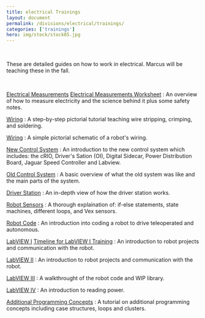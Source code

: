 ```yaml
---
title: electrical Trainings
layout: document
permalink: /divisions/electrical/trainings/
categories: ['trainings']
hero: img/stock/stock05.jpg
---
```


<br>

These are detailed guides on how to work in electrical.
Marcus will be teaching these in the fall.

<br>

[Electrical Measurements]
[Electrical Measurements Worksheet]
: An overview of how to measure electricity and the science behind it plus some safety notes.

[Wiring][Wiring 1]
: A step-by-step pictorial tutorial teaching wire stripping, crimping, and soldering.

[Wiring][Wiring 2]
: A simple pictorial schematic of a robot's wiring.

[New Control System]
: An introduction to the new control system which includes: the cRIO, Driver's Sation (OI), Digital Sidecar, Power Distribution Board, Jaguar Speed Controller and Labview.

[Old Control System]
: A basic overview of what the old system was like and the main parts of the system.

[Driver Station]
: An in-depth view of how the driver station works.

[Robot Sensors]
: A thorough explaination of: if-else statements, state machines, different loops, and Vex sensors.

[Robot Code]
: An introduction into coding a robot to drive teleoperated and autonomous.

[LabVIEW I]
[Timeline for LabVIEW I Training]
: An introduction to robot projects and communication with the robot.

[LabVIEW II]
: An introduction to robot projects and communication with the robot.

[LabVIEW III]
: A walkthrought of the robot code and WIP library.

[LabVIEW IV]
: An introduction to reading power.

[Additional Programming Concepts]
: A tutorial on additional programming concepts including case structures, loops and clusters.

[Electrical Measurements]: /files/electrical-measurements.pptx
[Electrical Measurements Worksheet]: /files/electrical-measurements-worksheet.pdf
[Wiring 1]: /files/wiring-1.ppt
[Wiring 2]: /files/wiring-2.pdf
[New Control System]: /files/new-control-system.pptx
[Old Control System]: /files/old-control-system.pptx
[Driver Station]: /files/driver-station.pptx
[Robot Sensors]: /files/robot-sensors.pptx
[Robot Code]: /files/robot-code.pptx
[LabVIEW I]: /files/labview-1.ppt
[Timeline for LabVIEW I Training]: /files/labview-1-training.pdf
[LabVIEW II]: /files/labview-2.pptx
[LabVIEW III]: /files/labview-3.pptx
[LabVIEW IV]: /files/labview-4.pptx
[Additional Programming Concepts]: /files/additional-programming-concepts.ppt
